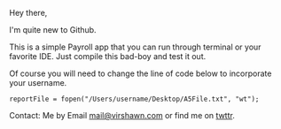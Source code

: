Hey there,

I'm quite new to Github.

This is a simple Payroll app that you can run through terminal or your favorite IDE. Just compile this bad-boy and test it out.

Of course you will need to change the line of code below to incorporate your username.

    reportFile = fopen("/Users/username/Desktop/A5File.txt", "wt");


Contact: Me by Email <mail@virshawn.com> or find me on [twttr](http://www.twitter.com/virshawn).

